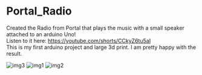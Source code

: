 # Portal_Radio

Created the Radio from Portal that plays the music with a small speaker attached to an arduino Uno!<br>
Listen to it here: https://youtube.com/shorts/CCkyZ6tu5aI <br>
This is my first arduino project and large 3d print. I am pretty happy with the result.

![img3](https://cdn.discordapp.com/attachments/1060777468925071511/1061931880347349122/IMG_1230.jpg)
![img1](https://cdn.discordapp.com/attachments/1060777468925071511/1061928958955888671/IMG_1232.jpg)
![img2](https://cdn.discordapp.com/attachments/1060777468925071511/1061928959647944704/IMG_1231.jpg)


